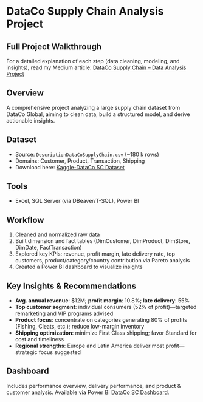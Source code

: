 # DataCo Supply Chain Analysis Project

## Full Project Walkthrough
For a detailed explanation of each step (data cleaning, modeling, and insights), read my Medium article: [DataCo Supply Chain – Data Analysis Project](https://medium.com/@thuankuner113/dataco-supply-chain-data-analysis-project-fc70429a7154)

## Overview
A comprehensive project analyzing a large supply chain dataset from DataCo Global, aiming to clean data, build a structured model, and derive actionable insights.

## Dataset
- Source: `DescriptionDataCoSupplyChain.csv` (~180 k rows)
- Domains: Customer, Product, Transaction, Shipping
- Download here: [Kaggle-DataCo SC Dataset](https://www.kaggle.com/datasets/shashwatwork/dataco-smart-supply-chain-for-big-data-analysis)
## Tools
- Excel, SQL Server (via DBeaver/T-SQL), Power BI

## Workflow
1. Cleaned and normalized raw data  
2. Built dimension and fact tables (DimCustomer, DimProduct, DimStore, DimDate, FactTransaction)  
3. Explored key KPIs: revenue, profit margin, late delivery rate, top customers, product/category/country contribution via Pareto analysis  
4. Created a Power BI dashboard to visualize insights

## Key Insights & Recommendations
- **Avg. annual revenue**: $12M; **profit margin**: 10.8%; **late delivery**: 55%  
- **Top customer segment**: individual consumers (52% of profit)—targeted remarketing and VIP programs advised  
- **Product focus**: concentrate on categories generating 80% of profits (Fishing, Cleats, etc.); reduce low-margin inventory  
- **Shipping optimization**: minimize First Class shipping; favor Standard for cost and timeliness  
- **Regional strengths**: Europe and Latin America deliver most profit—strategic focus suggested

## Dashboard
Includes performance overview, delivery performance, and product & customer analysis. Available via Power BI [DataCo SC Dashboard](https://app.powerbi.com/view?r=eyJrIjoiYjZhYjBlMmUtNjQzNS00NDJmLWEzNTctMTI3YTM0YWJlYjNjIiwidCI6IjAzNjI5MGYxLWZlZjItNGI0MS1hZTU4LWNhOWY2ZTAxZDI4YiIsImMiOjEwfQ%3D%3D).

